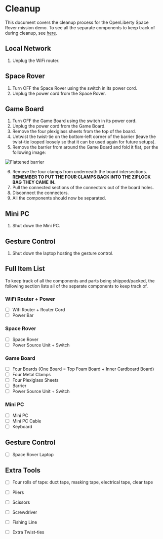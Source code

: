 # Cleanup 

This document covers the cleanup process for the OpenLiberty Space Rover mission demo. To see all the separate components to keep track of during cleanup, see [here](./cleanup.md/#full-item-list).

## Local Network

1. Unplug the WiFi router.

## Space Rover

1. Turn OFF the Space Rover using the switch in its power cord.
2. Unplug the power cord from the Space Rover.

## Game Board

1. Turn OFF the Game Board using the switch in its power cord.
2. Unplug the power cord from the Game Board.
3. Remove the four plexiglass sheets from the top of the board.
4. Untwist the twist-tie on the bottom-left corner of the barrier (leave the twist-tie looped loosely so that it can be used again for future setups).
5. Remove the barrier from around the Game Board and fold it flat, per the following image:

![Flattened barrier](../images/game-board/gb-flat-barrier.png)

6. Remove the four clamps from underneath the board intersections. **REMEMBER TO PUT THE FOUR CLAMPS BACK INTO THE ZIPLOCK BAG THEY CAME IN.**
7. Pull the connected sections of the connectors out of the board holes.
8. Disconnect the connectors.
9. All the components should now be separated.

## Mini PC

1. Shut down the Mini PC.

## Gesture Control

1. Shut down the laptop hosting the gesture control.

## Full Item List

To keep track of all the components and parts being shipped/packed, the following section lists all of the separate components to keep track of.

### WiFi Router + Power

- [ ] Wifi Router + Router Cord
- [ ] Power Bar

### Space Rover

- [ ] Space Rover
- [ ] Power Source Unit + Switch

### Game Board

- [ ] Four Boards (One Board = Top Foam Board + Inner Cardboard Board)
- [ ] Four Metal Clamps
- [ ] Four Plexiglass Sheets
- [ ] Barrier
- [ ] Power Source Unit + Switch

### Mini PC

- [ ] Mini PC
- [ ] Mini PC Cable
- [ ] Keyboard

## Gesture Control

- [ ] Space Rover Laptop

## Extra Tools

- [ ] Four rolls of tape: duct tape, masking tape, electrical tape, clear tape
- [ ] Pliers
- [ ] Scissors
- [ ] Screwdriver
- [ ] Fishing Line
- [ ] Extra Twist-ties





